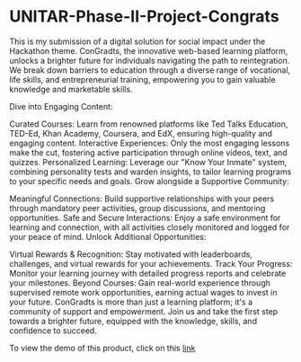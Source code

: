 # UNITAR-Phase-II-Project-Congrats
This is my submission of a digital solution for social impact under the Hackathon theme.
ConGradts, the innovative web-based learning platform, unlocks a brighter future for individuals navigating the path to reintegration. We break down barriers to education through a diverse range of vocational, life skills, and entrepreneurial training, empowering you to gain valuable knowledge and marketable skills.

Dive into Engaging Content:

Curated Courses: Learn from renowned platforms like Ted Talks Education, TED-Ed, Khan Academy, Coursera, and EdX, ensuring high-quality and engaging content.
Interactive Experiences: Only the most engaging lessons make the cut, fostering active participation through online videos, text, and quizzes.
Personalized Learning: Leverage our "Know Your Inmate" system, combining personality tests and warden insights, to tailor learning programs to your specific needs and goals.
Grow alongside a Supportive Community:

Meaningful Connections: Build supportive relationships with your peers through mandatory peer activities, group discussions, and mentoring opportunities.
Safe and Secure Interactions: Enjoy a safe environment for learning and connection, with all activities closely monitored and logged for your peace of mind.
Unlock Additional Opportunities:

Virtual Rewards & Recognition: Stay motivated with leaderboards, challenges, and virtual rewards for your achievements.
Track Your Progress: Monitor your learning journey with detailed progress reports and celebrate your milestones.
Beyond Courses: Gain real-world experience through supervised remote work opportunities, earning actual wages to invest in your future.
ConGradts is more than just a learning platform; it's a community of support and empowerment. Join us and take the first step towards a brighter future, equipped with the knowledge, skills, and confidence to succeed.

To view the demo of this product, click on this [link](https://dearoglegal.github.io/UNITAR-Phase-II-Project-Congradts/)
